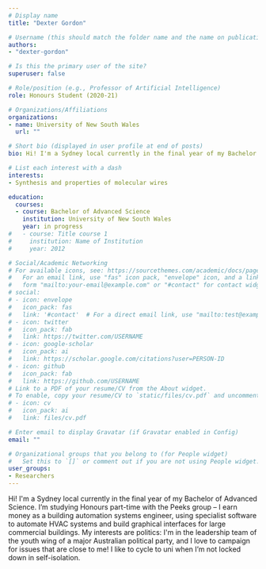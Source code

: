 ```yaml
---
# Display name
title: "Dexter Gordon"

# Username (this should match the folder name and the name on publications)
authors:
- "dexter-gordon"

# Is this the primary user of the site?
superuser: false

# Role/position (e.g., Professor of Artificial Intelligence)
role: Honours Student (2020-21)

# Organizations/Affiliations
organizations:
- name: University of New South Wales
  url: ""

# Short bio (displayed in user profile at end of posts)
bio: Hi! I'm a Sydney local currently in the final year of my Bachelor of Advanced Science. I’m studying Honours part-time with the Peeks group – I earn money as a building automation systems engineer, using specialist software to automate HVAC systems and build graphical interfaces for large commercial buildings. My interests are politics&#58; I'm in the leadership team of the youth wing of a major Australian political party, and I love to campaign for issues that are close to me! I like to cycle to uni when I’m not locked down in self-isolation.

# List each interest with a dash
interests:
- Synthesis and properties of molecular wires

education:
  courses:
  - course: Bachelor of Advanced Science
    institution: University of New South Wales
    year: in progress
#   - course: Title course 1
#     institution: Name of Institution
#     year: 2012

# Social/Academic Networking
# For available icons, see: https://sourcethemes.com/academic/docs/page-builder/#icons
#   For an email link, use "fas" icon pack, "envelope" icon, and a link in the
#   form "mailto:your-email@example.com" or "#contact" for contact widget.
# social:
# - icon: envelope
#   icon_pack: fas
#   link: '#contact'  # For a direct email link, use "mailto:test@example.org".
# - icon: twitter
#   icon_pack: fab
#   link: https://twitter.com/USERNAME
# - icon: google-scholar
#   icon_pack: ai
#   link: https://scholar.google.com/citations?user=PERSON-ID
# - icon: github
#   icon_pack: fab
#   link: https://github.com/USERNAME
# Link to a PDF of your resume/CV from the About widget.
# To enable, copy your resume/CV to `static/files/cv.pdf` and uncomment the lines below.
# - icon: cv
#   icon_pack: ai
#   link: files/cv.pdf

# Enter email to display Gravatar (if Gravatar enabled in Config)
email: ""

# Organizational groups that you belong to (for People widget)
#   Set this to `[]` or comment out if you are not using People widget.
user_groups:
- Researchers
---
```

Hi! I'm a Sydney local currently in the final year of my Bachelor of Advanced Science. I’m studying Honours part-time with the Peeks group – I earn money as a building automation systems engineer, using specialist software to automate HVAC systems and build graphical interfaces for large commercial buildings. My interests are politics&#58; I'm in the leadership team of the youth wing of a major Australian political party, and I love to campaign for issues that are close to me! I like to cycle to uni when I’m not locked down in self-isolation.
